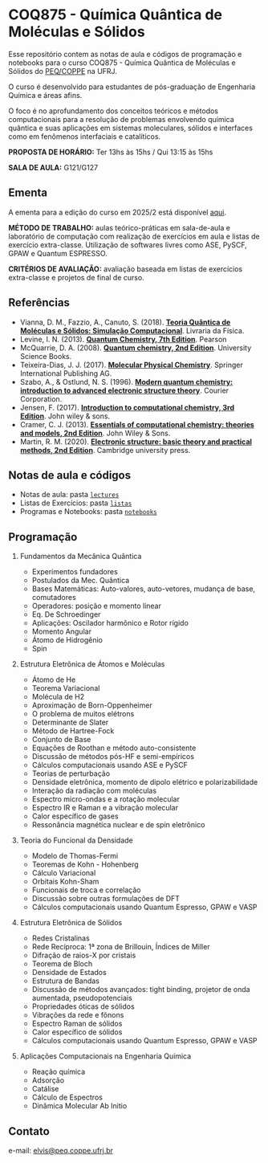 # COQ875 - Química Quântica de Moléculas e Sólidos

Esse repositório contem as notas de aula e códigos de programação e notebooks para o curso COQ875 - Química Quântica de Moléculas e Sólidos do [PEQ/COPPE](https://www.peq.coppe.ufrj.br/) na UFRJ.

O curso é desenvolvido para estudantes de pós-graduação de Engenharia Química e áreas afins. 

O foco é no aprofundamento dos conceitos teóricos e métodos computacionais para a resolução de problemas envolvendo química quântica e suas aplicações em sistemas moleculares, sólidos e interfaces como em fenômenos interfaciais e catalíticos. 

**PROPOSTA DE HORÁRIO:** Ter 13hs às 15hs / Qui 13:15 às 15hs

**SALA DE AULA:** G121/G127

## Ementa

A ementa para a edição do curso em 2025/2 está disponível [aqui](Ementa-COQ875-Quimica_Quantica_de_Moleculas_e_Solidos.pdf).

**MÉTODO DE TRABALHO:** aulas teórico-práticas em sala-de-aula e laboratório de computação com
realização de exercícios em aula e listas de exercício extra-classe. Utilização de softwares livres
como ASE, PySCF, GPAW e Quantum ESPRESSO.

**CRITÉRIOS DE AVALIAÇÃO:** avaliação baseada em listas de exercícios extra-classe e projetos de
final de curso.

## Referências 
- Vianna, D. M., Fazzio, A., Canuto, S. (2018). [**Teoria Quântica de Moléculas e Sólidos: Simulação Computacional**](https://www.livrariadafisica.com.br/detalhe_produto.aspx?id=23850). Livraria da Física.
- Levine, I. N. (2013). [**Quantum Chemistry, 7th Edition**](https://www.amazon.com/Quantum-Chemistry-7th-Ira-Levine/dp/0321803450). Pearson
- McQuarrie, D. A. (2008). [**Quantum chemistry, 2nd Edition**](https://www.amazon.com/Quantum-Chemistry-Donald-McQuarrie/dp/1891389505). University Science Books.
- Teixeira-Dias, J. J. (2017). [**Molecular Physical Chemistry**](https://www.amazon.com/Molecular-Physical-Chemistry-Computer-based-Mathematica%C2%AE/dp/331941092X). Springer International Publishing AG.
- Szabo, A., & Ostlund, N. S. (1996). [**Modern quantum chemistry: introduction to advanced electronic structure theory**](https://www.amazon.com.br/Modern-Quantum-Chemistry-Introduction-Electronic/dp/0486691861). Courier Corporation.
- Jensen, F. (2017). [**Introduction to computational chemistry, 3rd Edition**](https://www.amazon.com/Introduction-Computational-Chemistry-Frank-Jensen/dp/1118825993). John wiley & sons.
- Cramer, C. J. (2013). [**Essentials of computational chemistry: theories and models, 2nd Edition**](https://www.amazon.com/Essentials-Computational-Chemistry-Theories-Models/dp/0470091827). John Wiley & Sons.
- Martin, R. M. (2020). [**Electronic structure: basic theory and practical methods, 2nd Edition**](https://www.amazon.com/Electronic-Structure-Theory-Practical-Methods/dp/1108429904). Cambridge university press.

## Notas de aula e códigos

- Notas de aula: pasta [``lectures``](lectures/)
- Listas de Exercícios: pasta [``listas``](listas/)
- Programas e Notebooks: pasta  [``notebooks``](notebooks/)

## Programação

1. Fundamentos da Mecânica Quântica
    - Experimentos fundadores  
    - Postulados da Mec. Quântica
    - Bases Matemáticas: Auto-valores, auto-vetores, mudança de base, comutadores
    - Operadores: posição e momento linear
    - Eq. De Schroedinger
    - Aplicações: Oscilador harmônico e Rotor rígido
    - Momento Angular
    - Átomo de Hidrogênio
    - Spin

2. Estrutura Eletrônica de Átomos e Moléculas
    - Átomo de He 
    - Teorema Variacional
    - Molécula de H2
    - Aproximação de Born-Oppenheimer
    - O problema de muitos elétrons 
    - Determinante de Slater
    - Método de Hartree-Fock
    - Conjunto de Base
    - Equações de Roothan e método auto-consistente
    - Discussão de métodos pós-HF e semi-empíricos
    - Cálculos computacionais usando ASE e PySCF
    - Teorias de perturbação
    - Densidade eletrônica, momento de dipolo elétrico e polarizabilidade
    - Interação da radiação com moléculas
    - Espectro micro-ondas e a rotação molecular
    - Espectro IR e Raman e a vibração molecular
    - Calor específico de gases
    - Ressonância magnética nuclear e de spin eletrônico

3. Teoria do Funcional da Densidade
    - Modelo de Thomas-Fermi
    - Teoremas de Kohn - Hohenberg
    - Cálculo Variacional
    - Orbitais Kohn-Sham
    - Funcionais de troca e correlação
    - Discussão sobre outras formulações de DFT
    - Cálculos computacionais usando Quantum Espresso, GPAW e VASP

4. Estrutura Eletrônica de Sólidos
    - Redes Cristalinas
    - Rede Recíproca: 1ª zona de Brillouin, Índices de Miller
    - Difração de raios-X por cristais
    - Teorema de Bloch
    - Densidade de Estados
    - Estrutura de Bandas
    - Discussão de métodos avançados: tight binding, projetor de onda aumentada, pseudopotenciais
    - Propriedades óticas de sólidos
    - Vibrações da rede e fônons
    - Espectro Raman de sólidos
    - Calor específico de sólidos
    - Cálculos computacionais usando Quantum Espresso, GPAW e VASP

5. Aplicações Computacionais na Engenharia Química
    - Reação química
    - Adsorção 
    - Catálise
    - Cálculo de Espectros
    - Dinâmica Molecular Ab Initio

## Contato

e-mail: [elvis@peq.coppe.ufrj.br](mailto:elvis@peq.coppe.ufrj.br)
